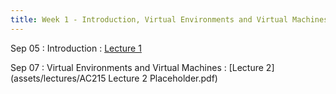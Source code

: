 ```yaml
---
title: Week 1 - Introduction, Virtual Environments and Virtual Machines
---
```


Sep 05
: Introduction
  : [Lecture 1](../assets/lectures/lecture1/01_introduction/.pdf)

Sep 07
: Virtual Environments and Virtual Machines
  : [Lecture 2](assets/lectures/AC215 Lecture 2 Placeholder.pdf)


<!-- 
**Demo**{: .label .label-purple }
Sep 30
: [Variables & Objects](#)
  : [1.2](#), [2.1](#)

Oct 1
: **Lab**{: .label .label-purple } [Intro to Java](#)

Oct 2
: [Tracing, IntLists, & Recursion](#)
  : [2.1](#)
: **HW 1 due**{: .label .label-red } -->